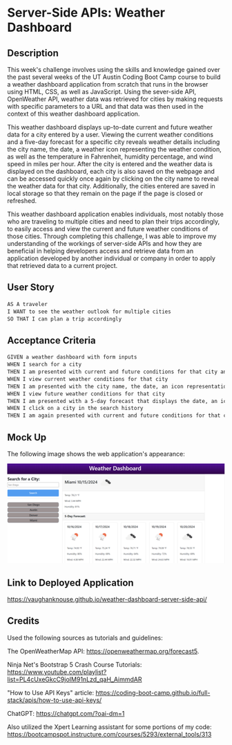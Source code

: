 # Server-Side APIs: Weather Dashboard

## Description

This week's challenge involves using the skills and knowledge gained over the past several weeks of the UT Austin Coding Boot Camp course to build a weather dashboard application from scratch that runs in the browser using HTML, CSS, as well as JavaScript. Using the sever-side API, OpenWeather API, weather data was retrieved for cities by making requests with specific parameters to a URL and that data was then used in the context of this weather dashboard application.

This weather dashboard displays up-to-date current and future weather data for a city entered by a user. Viewing the current weather conditions and a five-day forecast for a specific city reveals weather details including the city name, the date, a weather icon representing the weather condition, as well as the temperature in Fahrenheit, humidity percentage, and wind speed in miles per hour. After the city is entered and the weather data is displayed on the dashboard, each city is also saved on the webpage and can be accessed quickly once again by clicking on the city name to reveal the weather data for that city. Additionally, the cities entered are saved in local storage so that they remain on the page if the page is closed or refreshed.

This weather dashboard application enables individuals, most notably those who are traveling to multiple cities and need to plan their trips accordingly, to easily access and view the current and future weather conditions of those cities. Through completing this challenge, I was able to improve my understanding of the workings of server-side APIs and how they are beneficial in helping developers access and retrieve data from an application developed by another individual or company in order to apply that retrieved data to a current project.

## User Story

```md
AS A traveler
I WANT to see the weather outlook for multiple cities
SO THAT I can plan a trip accordingly
```

## Acceptance Criteria

```md
GIVEN a weather dashboard with form inputs
WHEN I search for a city
THEN I am presented with current and future conditions for that city and that city is added to the search history
WHEN I view current weather conditions for that city
THEN I am presented with the city name, the date, an icon representation of weather conditions, the temperature, the humidity, and the wind speed
WHEN I view future weather conditions for that city
THEN I am presented with a 5-day forecast that displays the date, an icon representation of weather conditions, the temperature, the wind speed, and the humidity
WHEN I click on a city in the search history
THEN I am again presented with current and future conditions for that city
```

## Mock Up

The following image shows the web application's appearance:

![Shows deployed weather dashboard application with a page that includes a form input to search for a city, the list of searched cities, the current weather conditions for that city, and the 5-day forecast for that city.](assets/images/weather-dashboard-screenshot-version2.png)

## Link to Deployed Application

<https://vaughanknouse.github.io/weather-dashboard-server-side-api/>

## Credits

Used the following sources as tutorials and guidelines:

The OpenWeatherMap API: <https://openweathermap.org/forecast5>.

Ninja Net's Bootstrap 5 Crash Course Tutorials: <https://www.youtube.com/playlist?list=PL4cUxeGkcC9joIM91nLzd_qaH_AimmdAR>

"How to Use API Keys" article: <https://coding-boot-camp.github.io/full-stack/apis/how-to-use-api-keys/>

ChatGPT: <https://chatgpt.com/?oai-dm=1>

Also utilized the Xpert Learning assistant for some portions of my code:
<https://bootcampspot.instructure.com/courses/5293/external_tools/313>
